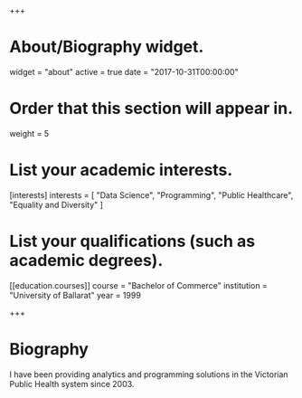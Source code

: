 +++
# About/Biography widget.
widget = "about"
active = true
date = "2017-10-31T00:00:00"

# Order that this section will appear in.
weight = 5

# List your academic interests.
[interests]
  interests = [
    "Data Science",
	"Programming",
    "Public Healthcare",
    "Equality and Diversity"
  ]

# List your qualifications (such as academic degrees).
[[education.courses]]
  course = "Bachelor of Commerce"
  institution = "University of Ballarat"
  year = 1999

 
+++

# Biography

I have been providing analytics and programming solutions in the Victorian Public Health system since 2003.  

